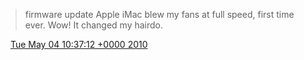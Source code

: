 > firmware update Apple iMac  blew my fans at full speed, first time ever\. Wow\! It changed my hairdo\.

<img src="../../media/tweet.ico" width="12" /> [Tue May 04 10:37:12 +0000 2010](https://twitter.com/DromerDenker/status/13358102253)